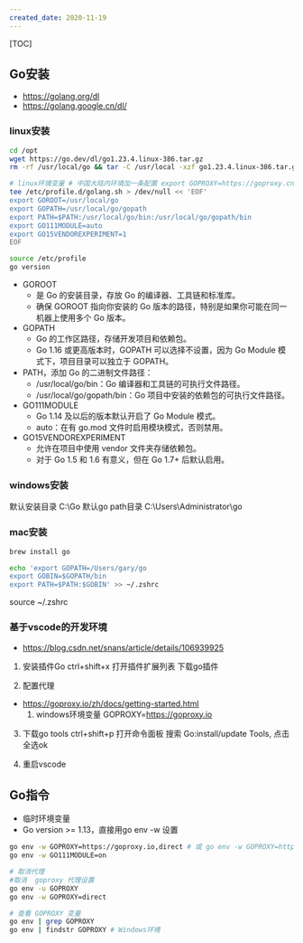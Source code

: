 ```yaml
---
created_date: 2020-11-19
---
```


[TOC]

## Go安装

- https://golang.org/dl
- https://golang.google.cn/dl/

### linux安装

```bash
cd /opt
wget https://go.dev/dl/go1.23.4.linux-386.tar.gz
rm -rf /usr/local/go && tar -C /usr/local -xzf go1.23.4.linux-386.tar.gz

# linux环境变量 # 中国大陆内环境加一条配置 export GOPROXY=https://goproxy.cn,direct
tee /etc/profile.d/golang.sh > /dev/null << 'EOF'
export GOROOT=/usr/local/go
export GOPATH=/usr/local/go/gopath
export PATH=$PATH:/usr/local/go/bin:/usr/local/go/gopath/bin
export GO111MODULE=auto
export GO15VENDOREXPERIMENT=1
EOF

source /etc/profile
go version
```

- GOROOT
  - 是 Go 的安装目录，存放 Go 的编译器、工具链和标准库。
  - 确保 GOROOT 指向你安装的 Go 版本的路径，特别是如果你可能在同一机器上使用多个 Go 版本。
- GOPATH
  - Go 的工作区路径，存储开发项目和依赖包。
  - Go 1.16 或更高版本时，GOPATH 可以选择不设置，因为 Go Module 模式下，项目目录可以独立于 GOPATH。
- PATH，添加 Go 的二进制文件路径：
  - /usr/local/go/bin：Go 编译器和工具链的可执行文件路径。
  - /usr/local/go/gopath/bin：Go 项目中安装的依赖包的可执行文件路径。
- GO111MODULE
  - Go 1.14 及以后的版本默认开启了 Go Module 模式。
  - auto：在有 go.mod 文件时启用模块模式，否则禁用。
- GO15VENDOREXPERIMENT
  - 允许在项目中使用 vendor 文件夹存储依赖包。
  - 对于 Go 1.5 和 1.6 有意义，但在 Go 1.7+ 后默认启用。

### windows安装

默认安装目录 C:\\Go
默认go path目录 C:\\Users\\Administrator\\go

### mac安装

```bash
brew install go

echo 'export GOPATH=/Users/gary/go
export GOBIN=$GOPATH/bin
export PATH=$PATH:$GOBIN' >> ~/.zshrc
```

source ~/.zshrc

### 基于vscode的开发环境

- https://blog.csdn.net/snans/article/details/106939925

1. 安装插件Go
   ctrl+shift+x 打开插件扩展列表
   下载go插件

2. 配置代理

- https://goproxy.io/zh/docs/getting-started.html
  1. windows环境变量 GOPROXY=https://goproxy.io

3. 下载go tools
   ctrl+shift+p 打开命令面板
   搜索 Go:install/update Tools, 点击全选ok

4. 重启vscode

## Go指令

- 临时环境变量
- Go version >= 1.13，直接用go env -w 设置

```bash
go env -w GOPROXY=https://goproxy.io,direct # 或 go env -w GOPROXY=https://goproxy.cn
go env -w GO111MODULE=on

# 取消代理
#取消  goproxy 代理设置
go env -u GOPROXY
go env -w GOPROXY=direct
```

```bash
# 查看 GOPROXY 变量
go env | grep GOPROXY
go env | findstr GOPROXY # Windows环境
```
